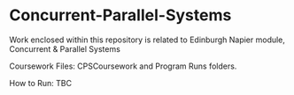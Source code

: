 # Concurrent-Parallel-Systems
Work enclosed within this repository is related to Edinburgh Napier module, Concurrent &amp; Parallel Systems

Coursework Files: CPSCoursework and Program Runs folders.

How to Run: TBC 

